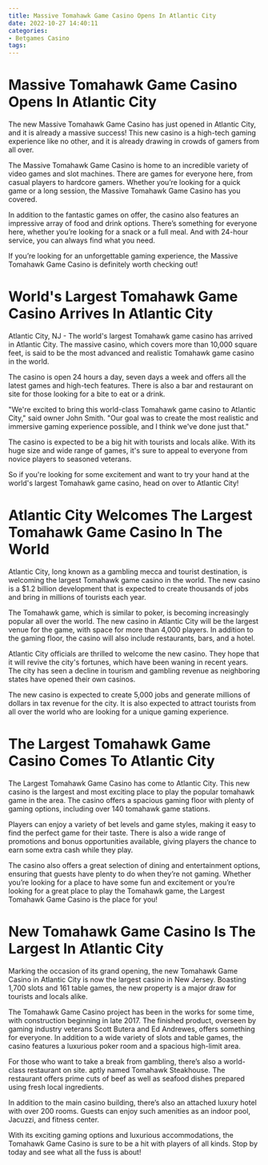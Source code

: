 ```yaml
---
title: Massive Tomahawk Game Casino Opens In Atlantic City
date: 2022-10-27 14:40:11
categories:
- Betgames Casino
tags:
---
```



#  Massive Tomahawk Game Casino Opens In Atlantic City

The new Massive Tomahawk Game Casino has just opened in Atlantic City, and it is already a massive success! This new casino is a high-tech gaming experience like no other, and it is already drawing in crowds of gamers from all over.

The Massive Tomahawk Game Casino is home to an incredible variety of video games and slot machines. There are games for everyone here, from casual players to hardcore gamers. Whether you’re looking for a quick game or a long session, the Massive Tomahawk Game Casino has you covered.

In addition to the fantastic games on offer, the casino also features an impressive array of food and drink options. There’s something for everyone here, whether you’re looking for a snack or a full meal. And with 24-hour service, you can always find what you need.

If you’re looking for an unforgettable gaming experience, the Massive Tomahawk Game Casino is definitely worth checking out!

#  World's Largest Tomahawk Game Casino Arrives In Atlantic City

Atlantic City, NJ - The world's largest Tomahawk game casino has arrived in Atlantic City. The massive casino, which covers more than 10,000 square feet, is said to be the most advanced and realistic Tomahawk game casino in the world.

The casino is open 24 hours a day, seven days a week and offers all the latest games and high-tech features. There is also a bar and restaurant on site for those looking for a bite to eat or a drink.

"We're excited to bring this world-class Tomahawk game casino to Atlantic City," said owner John Smith. "Our goal was to create the most realistic and immersive gaming experience possible, and I think we've done just that."

The casino is expected to be a big hit with tourists and locals alike. With its huge size and wide range of games, it's sure to appeal to everyone from novice players to seasoned veterans.

So if you're looking for some excitement and want to try your hand at the world's largest Tomahawk game casino, head on over to Atlantic City!

#  Atlantic City Welcomes The Largest Tomahawk Game Casino In The World

Atlantic City, long known as a gambling mecca and tourist destination, is welcoming the largest Tomahawk game casino in the world. The new casino is a $1.2 billion development that is expected to create thousands of jobs and bring in millions of tourists each year.

The Tomahawk game, which is similar to poker, is becoming increasingly popular all over the world. The new casino in Atlantic City will be the largest venue for the game, with space for more than 4,000 players. In addition to the gaming floor, the casino will also include restaurants, bars, and a hotel.

Atlantic City officials are thrilled to welcome the new casino. They hope that it will revive the city's fortunes, which have been waning in recent years. The city has seen a decline in tourism and gambling revenue as neighboring states have opened their own casinos.

The new casino is expected to create 5,000 jobs and generate millions of dollars in tax revenue for the city. It is also expected to attract tourists from all over the world who are looking for a unique gaming experience.

#  The Largest Tomahawk Game Casino Comes To Atlantic City

The Largest Tomahawk Game Casino has come to Atlantic City. This new casino is the largest and most exciting place to play the popular tomahawk game in the area. The casino offers a spacious gaming floor with plenty of gaming options, including over 140 tomahawk game stations.

Players can enjoy a variety of bet levels and game styles, making it easy to find the perfect game for their taste. There is also a wide range of promotions and bonus opportunities available, giving players the chance to earn some extra cash while they play.

The casino also offers a great selection of dining and entertainment options, ensuring that guests have plenty to do when they’re not gaming. Whether you’re looking for a place to have some fun and excitement or you’re looking for a great place to play the Tomahawk game, the Largest Tomahawk Game Casino is the place for you!

#  New Tomahawk Game Casino Is The Largest In Atlantic City

Marking the occasion of its grand opening, the new Tomahawk Game Casino in Atlantic City is now the largest casino in New Jersey. Boasting 1,700 slots and 161 table games, the new property is a major draw for tourists and locals alike.

The Tomahawk Game Casino project has been in the works for some time, with construction beginning in late 2017. The finished product, overseen by gaming industry veterans Scott Butera and Ed Andrewes, offers something for everyone. In addition to a wide variety of slots and table games, the casino features a luxurious poker room and a spacious high-limit area.

For those who want to take a break from gambling, there’s also a world-class restaurant on site. aptly named Tomahawk Steakhouse. The restaurant offers prime cuts of beef as well as seafood dishes prepared using fresh local ingredients.

In addition to the main casino building, there’s also an attached luxury hotel with over 200 rooms. Guests can enjoy such amenities as an indoor pool, Jacuzzi, and fitness center.

With its exciting gaming options and luxurious accommodations, the Tomahawk Game Casino is sure to be a hit with players of all kinds. Stop by today and see what all the fuss is about!